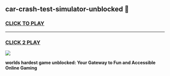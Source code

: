 
## car-crash-test-simulator-unblocked 👋
<h3>
<a href="https://premium.freeplayer.one?title=car-crash-test-simulator-unblocked&ref=14F">CLICK TO PLAY</a></h3>
<hr>

<h3>
<a href="https://premium.freeplayer.one?title=car-crash-test-simulator-unblocked&ref=14F">CLICK 2 PLAY</a>
  
</h3>

<a href="https://premium.freeplayer.one?title=car-crash-test-simulator-unblocked&ref=12F/"><img src="https://clearcache.store/games.png"></a>


**worlds hardest game unblocked: Your Gateway to Fun and Accessible Online Gaming**
